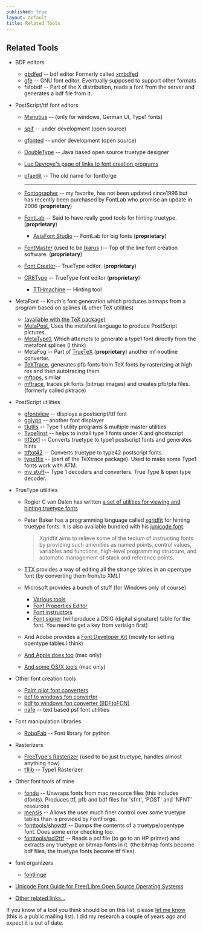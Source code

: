 ```yaml
---
published: true
layout: default
title: Related Tools
---
```


Related Tools
-------------

-   BDF editors
    -   [gbdfed](http://crl.nmsu.edu/~mleisher/gbdfed.html) -- bdf
        editor
         Formerly called
        [xmbdfed](http://crl.nmsu.edu/~mleisher/xmbdfed.html)
    -   [gfe](http://www.gnu.org/software/gfe/gfe.html) -- GNU font
        editor. Eventually supposed to support other formats
    -   fstobdf -- Part of the X distribution, reads a font from the
        server and generates a bdf file from it.

-   PostScript/ttf font editors
    -   [Manutius](http://www.typeforum.de/modules.php?op=modload&name=Downloads&file=index&req=gettit&lid=50)
        -- (only for windows, German UI, Type1 fonts)
    -   [spif](http://www.cs.usyd.edu.au/~matty/Spif/) -- under
        development (open source)
    -   [gfonted](http://www.levien.com/gfonted/) -- under development
        (open source)
    -   [DoubleType](http://doubletype.sf.net/) -- Java based open
        source truetype designer
    -   [Luc Devroye's page of links to font creation
        programs](http://cgm.cs.mcgill.ca/~luc/editors.html)
    -   [pfaedit](http://pfaedit.sf.net/) -- The old name for fontforge

        * * * * *

    -   [Fontographer](http://www.fontlab.com/) -- my favorite, has not
        been updated since1996 but has recently been purchased by
        FontLab who promise an update in 2006 (**proprietary**)
    -   [FontLab](http://www.fontlab.com/) -- Said to have really good
        tools for hinting truetype. (**proprietary**)
        -   [AsiaFont Studio](http://www.fontlab.com/) -- FontLab for
            big fonts (**proprietary**)

    -   [FontMaster](http://www.fontmaster.nl/english/) (used to be
        [Ikarus](http://www.urwpp.de/english/home.html) )-- Top of the
        line font creation software. (**proprietary**)
    -   [Font Creator](http://www.high-logic.com/fcp.html)-- TrueType
        editor. (**proprietary**)
    -   [CR8Type](http://www.CR8.netfirms.com/) -- TrueType font editor
        (**proprietary**)
        -   [TTHmachine](http://www.CR8.netfirms.com/) -- Hinting tool

-   MetaFont -- Knuth's font generation which produces bitmaps from a
    program based on splines (& other TeX utilities)
    -   [(available with the TeX package)](http://www.tug.org/)
    -   [MetaPost](http://cm.bell-labs.com/who/hobby/MetaPost.html),
        Uses the metafont language to produce PostScript pictures.
    -   [MetaType1](ftp://cam.ctan.org/tex-archive/fonts/utilities/metatype1.zip),
        Which attempts to generate a type1 font directly from the
        metafont splines (I think)
    -   MetaFog -- Part of [TrueTeX](http://www.truetex.com/)
        (**proprietary**) another mf-\>outline converter.
    -   [TeXTrace](http://textrace.sf.net/), generates pfb fonts from
        TeX fonts by rasterizing at high res and then autotracing them
    -   [mftops](ftp://ftp.radio-msu.net/pub/tex/tex-archive/fonts/utilities/mf2ps/),
        similar
    -   [mftrace](http://lilypond.org/mftrace/), traces pk fonts (bitmap
        images) and creates pfb/pfa files. (formerly called pktrace)

-   PostScript utilities
    -   [gfontview](http://gfontview.sourceforge.net/) -- displays a
        postscript/ttf font
    -   [gglyph](http://rpmfind.net/linux/RPM/contrib/libc6/i386/gglyph-0.1.3-1.i386.html)
        -- another font displayer
    -   [t1utils](http://www.lcdf.org/type/) -- Type 1 utility programs
        & multiple master utilities
    -   [Type1inst](ftp://metalab.unc.edu/pub/Linux/X11/xutils/type1inst-0.6.1.tar.gz)
        -- helps to install type 1 fonts under X and ghostscript
    -   [ttf2pt1](http://ttf2pt1.sourceforge.net/) -- Converts truetype
        to type1 postscript fonts and generates hints
    -   [ttftot42](http://ftp.giga.or.at/pub/nih/ttftot42/) -- Converts
        truetype to type42 postscript fonts.
    -   [type1fix](http://textrace.sf.net/) -- (part of the TeXtrace
        package). Used to make some Type1 fonts work with ATM.
    -   [my
        stuff](http://bibliofile.duhs.duke.edu/gww/FreeWare/MyToys.html)--
        Type 1 decoders and converters. True Type & open type decoder.

-   TrueType utilities
    -   Rogier C van Dalen has written [a set of utilities for viewing
        and hinting truetype
        fonts](http://home.kabelfoon.nl/~slam/fonts/)
    -   Peter Baker has a programming language called
        [xgridfit](http://xgridfit.sf.net/) for hinting truetype fonts.
        It is also available bundled with his [junicode
        font](http://junicode.sf.net/).

        > Xgridfit aims to relieve some of the tedium of instructing
        > fonts by providing such amenities as named points, control
        > values, variables and functions, high-level programming
        > structure, and automatic management of stack and reference
        > points.

    -   [TTX](http://www.letterror.com/code/ttx/index.html) provides a
        way of editing all the strange tables in an opentype font (by
        converting them from/to XML)
    -   Microsoft provides a bunch of stuff (for Windows only of course)
        -   [Various
            tools](http://www.microsoft.com/typography/tools/tools.htm)
        -   [Font Properties
            Editor](http://www.microsoft.com/typography/property/fpedit.htm)
        -   [Font
            instructors](http://www.microsoft.com/typography/creators.htm)
        -   [Font
            signer](http://www.microsoft.com/typography/developers/dsig/dsig.htm)
            (will produce a DSIG (digital signature) table for the font.
            You need to get a key from verisign first)

    -   And Adobe provides a [Font Developer
        Kit](http://partners.adobe.com/asn/tech/type/otfdk/) (mostly for
        setting opentype tables I think)
    -   [And Apple does
        too](http://developer.apple.com/textfonts/Fonttools/Index.html)
        (mac only)
    -   [And some OS/X
        tools](http://developer.apple.com/fonts/OSXTools.html) (mac
        only)

-   Other font creation tools
    -   [Palm pilot font
        converters](http://cgm.cs.mcgill.ca/~luc/palm.html)
    -   [pcf to windows fon converter](http://www.ank.com.ar/fonts/)
    -   [bdf to windows fon converter
        (BDFtoFON)](http://www.tardis.ed.ac.uk/~ajcd/winnt/)
    -   [nafe](http://nafe.sf.net/) -- text based psf font utilities

-   Font manipulation libraries
    -   [RoboFab](http://www.robofab.org/) -- Font library for python

-   Rasterizers
    -   [FreeType's Rasterizer](http://freetype.sourceforge.net/) (used
        to be just truetype, handles almost anything now)
    -   [t1lib](http://gnuwin32.sourceforge.net/packages/t1lib.htm) --
        Type1 Rasterizer

-   Other font tools of mine
    -   [fondu](http://fondu.sf.net/) -- Unwraps fonts from mac resource
        files (this includes dfonts). Produces ttf, pfb and bdf files
        for 'sfnt', 'POST' and 'NFNT' resources
    -   [mensis](http://mensis.sf.net/) -- Allows the user much finer
        control over some truetype tables than is provided by FontForge.
    -   [fonttools/showttf](http://fontforge.git.sourceforge.net/git/gitweb.cgi?p=fontforge/fontforge;a=summary)
        -- Dumps the contents of a truetype/opentype font. Does some
        error checking too.
    -   [fonttools/pcl2ttf](http://fontforge.git.sourceforge.net/git/gitweb.cgi?p=fontforge/fontforge;a=summary)
        -- Reads a pcl file (to go to an HP printer) and extracts any
        truetype or bitmap fonts in it. (the bitmap fonts become bdf
        files, the truetype fonts become ttf files).

-   font organizers
    -   [fontlinge](http://freshmeat.net/projects/fontlinge/)

-   [Unicode Font Guide for Free/Libre Open Source Operating
    Systems](http://unifont.org/fontguide/)
-   [Other related links...](../otherlinks/)

If you know of a tool you think should be on this list, please [let me
know](mailto:fontforge-devel@lists.sourceforge.net) (this is a public
mailing list). I did my research a couple of years ago and expect it is
out of date.

